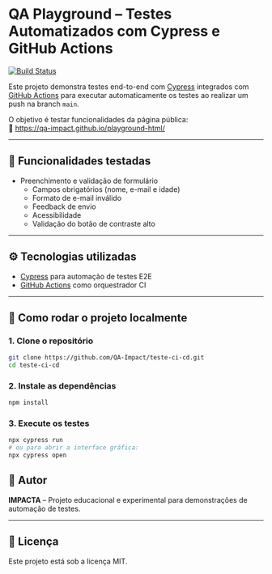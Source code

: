 # QA Playground – Testes Automatizados com Cypress e GitHub Actions

[![Build Status](https://github.com/QA-Impact/teste-ci-cd/actions/workflows/teste.yml/badge.svg)](https://github.com/QA-Impact/teste-ci-cd/actions)

Este projeto demonstra testes end-to-end com [Cypress](https://www.cypress.io/) integrados com [GitHub Actions](https://github.com/features/actions) para executar automaticamente os testes ao realizar um push na branch `main`.

O objetivo é testar funcionalidades da página pública:  
🔗 https://qa-impact.github.io/playground-html/

---

## 🧪 Funcionalidades testadas

- Preenchimento e validação de formulário
  - Campos obrigatórios (nome, e-mail e idade)
  - Formato de e-mail inválido
  - Feedback de envio
  - Acessibilidade
  - Validação do botão de contraste alto

---

## ⚙️ Tecnologias utilizadas

- [Cypress](https://www.cypress.io/) para automação de testes E2E
- [GitHub Actions](https://github.com/features/actions) como orquestrador CI

---

## 🚀 Como rodar o projeto localmente

### 1. Clone o repositório
```bash
git clone https://github.com/QA-Impact/teste-ci-cd.git
cd teste-ci-cd
```

### 2. Instale as dependências
```bash
npm install
```

### 3. Execute os testes
```bash
npx cypress run
# ou para abrir a interface gráfica:
npx cypress open
```

## 👤 Autor
**IMPACTA** – Projeto educacional e experimental para demonstrações de automação de testes.

---

## 📄 Licença
Este projeto está sob a licença MIT.